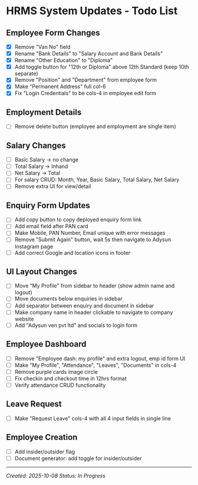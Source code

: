 # HRMS System Updates - Todo List

## Employee Form Changes
- [x] Remove "Van No" field
- [x] Rename "Bank Details" to "Salary Account and Bank Details"
- [x] Rename "Other Education" to "Diploma"
- [x] Add toggle button for "12th or Diploma" above 12th Standard (keep 10th separate)
- [x] Remove "Position" and "Department" from employee form
- [x] Make "Permanent Address" full col-6
- [x] Fix "Login Credentials" to be cols-4 in employee edit form

## Employment Details
- [ ] Remove delete button (employee and employment are single item)

## Salary Changes
- [ ] Basic Salary → no change
- [ ] Total Salary → Inhand
- [ ] Net Salary → Total
- [ ] For salary CRUD: Month, Year, Basic Salary, Total Salary, Net Salary
- [ ] Remove extra UI for view/detail

## Enquiry Form Updates
- [ ] Add copy button to copy deployed enquiry form link
- [ ] Add email field after PAN card
- [ ] Make Mobile, PAN Number, Email unique with error messages
- [ ] Remove "Submit Again" button, wait 5s then navigate to Adysun Instagram page
- [ ] Add correct Google and location icons in footer

## UI Layout Changes
- [ ] Move "My Profile" from sidebar to header (show admin name and logout)
- [ ] Move documents below enquiries in sidebar
- [ ] Add separator between enquiry and document in sidebar
- [ ] Make company name in header clickable to navigate to company website
- [ ] Add "Adysun ven pvt ltd" and socials to login form

## Employee Dashboard
- [ ] Remove "Employee dash: my profile" and extra logout, emp id form UI
- [ ] Make "My Profile", "Attendance", "Leaves", "Documents" in cols-4
- [ ] Remove purple cards image circle
- [ ] Fix checkin and checkout time in 12hrs format
- [ ] Verify attendance CRUD functionality

## Leave Request
- [ ] Make "Request Leave" cols-4 with all 4 input fields in single line

## Employee Creation
- [ ] Add insider/outsider flag
- [ ] Document generator: add toggle for insider/outsider

---
*Created: 2025-10-08*
*Status: In Progress*

